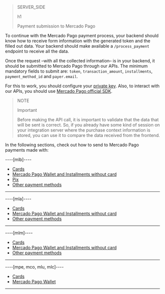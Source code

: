 > SERVER_SIDE
>
> h1
>
> Payment submission to Mercado Pago

To continue with the Mercado Pago payment process, your backend should know how to receive form information with the generated token and the filled out data. Your backend should make available a `/process_payment` endpoint to receive all the data.

Once the request –with all the collected information– is in your backend, it should be submitted to Mercado Pago through our APIs.  The minimum mandatory fields to submit are: `token`, `transaction_amount`, `installments`, `payment_method_id` and `payer.email`.

For this to work, you should configure your [private key](/developers/en/guides/additional-content/credentials/credentials). Also, to interact with our APIs, you should use [Mercado Pago official SDK](/developers/en/docs/sdks-library/landing).

> NOTE
> 
> Important
>
> Before making the API call, it is important to validate that the data that will be sent is correct. So, if you already have some kind of session on your integration server where the purchase context information is stored, you can use it to compare the data received from the frontend.

In the following sections, check out how to send to Mercado Pago payments made with:

----[mlb]----
* [Cards](/developers/en/docs/checkout-bricks/payment-brick/payment-submission/cards)
* [Mercado Pago Wallet and Installments without card](/developers/en/docs/checkout-bricks/payment-brick/payment-submission/wallet-credits)
* [Pix](/developers/en/docs/checkout-bricks/payment-brick/payment-submission/pix)
* [Other payment methods](/developers/en/docs/checkout-bricks/payment-brick/payment-submission/other-payment-methods/brasil)
------------

----[mla]----
* [Cards](/developers/en/docs/checkout-bricks/payment-brick/payment-submission/cards)
* [Mercado Pago Wallet and Installments without card](/developers/en/docs/checkout-bricks/payment-brick/payment-submission/wallet-credits)
* [Other payment methods](/developers/en/docs/checkout-bricks/payment-brick/payment-submission/other-payment-methods/argentina)
------------

----[mlm]----
* [Cards](/developers/en/docs/checkout-bricks/payment-brick/payment-submission/cards)
* [Mercado Pago Wallet and Installments without card](/developers/en/docs/checkout-bricks/payment-brick/payment-submission/wallet-credits)
* [Other payment methods](/developers/en/docs/checkout-bricks/payment-brick/payment-submission/other-payment-methods/mexico)
------------

----[mpe, mco, mlu, mlc]----
* [Cards](/developers/en/docs/checkout-bricks/payment-brick/payment-submission/cards)
* [Mercado Pago Wallet](/developers/en/docs/checkout-bricks/payment-brick/payment-submission/wallet)
------------